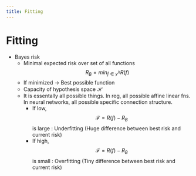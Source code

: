 ```yaml
---
title: Fitting
---
```


# Fitting
- Bayes risk
	- Minimal expected risk over set of all functions $$R_B = min_{f\in y^X} R(f)$$
	- If minimized -> Best possible function
	- Capacity of hypothesis space $\mathcal{H}$ 
	- It is essentally all possible things. In reg, all possible affine linear fns. In neural networks, all possible specific connection structure.
		- If low, $$\mathscr{F}  = R(f) - R_B$$ is large : Underfitting (Huge difference between best risk and current risk)
		- If high, $$\mathscr{F}  = R(f) - R_B$$ is small : Overfitting (Tiny difference between best risk and current risk)
























